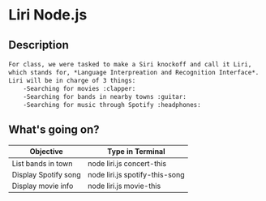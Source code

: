 # Liri Node.js

## Description
    For class, we were tasked to make a Siri knockoff and call it Liri, which stands for, *Language Interpreation and Recognition Interface*. Liri will be in charge of 3 things:
        -Searching for movies :clapper:
        -Searching for bands in nearby towns :guitar:
        -Searching for music through Spotify :headphones:

## What's going on?

Objective | Type in Terminal
------  | -------
List bands in town | node liri.js concert-this <band>
Display Spotify song | node liri.js spotify-this-song <song title>
Display movie info | node liri.js movie-this <title>
Display txt file   | node liri.js do-what-it-says

## Spotify
If everything worked as intended, you should see the following:
<<<<<<< HEAD
![spotify before](images/spotify-this-song.png)
=======
<img width="617" alt="spotify-this-song" src="https://user-images.githubusercontent.com/47930252/57977281-f8ac8300-79a9-11e9-9b1e-b80237545a63.png">

## Bands
<img width="570" alt="concert-this machine head" src="https://user-images.githubusercontent.com/47930252/57977291-301b2f80-79aa-11e9-94a2-1156c45c3437.png">

<img width="595" alt="concert-this after" src="https://user-images.githubusercontent.com/47930252/57977295-53de7580-79aa-11e9-90f1-27e832c6a170.png">

## Movies
<img width="690" alt="movie-this cast away" src="https://user-images.githubusercontent.com/47930252/57977298-76708e80-79aa-11e9-9a6b-22ec7945eeea.png">

<img width="701" alt="movie-this cast away-after" src="https://user-images.githubusercontent.com/47930252/57977300-85efd780-79aa-11e9-9a78-c5244312ebf4.png">

<img width="687" alt="movies-this dumb and dumber" src="https://user-images.githubusercontent.com/47930252/57977301-90aa6c80-79aa-11e9-806e-056095035807.png">

## Do it
This will display a txt.file that already has code inside. All we do is call it by using a function known as readFile
<img width="677" alt="do-this function" src="https://user-images.githubusercontent.com/47930252/57977351-ad936f80-79ab-11e9-8a3f-4433ac6c1d25.png">
Then we go and run it in the terminal
<img width="548" alt="do-what-it-says" src="https://user-images.githubusercontent.com/47930252/57977308-ad46a480-79aa-11e9-85b5-b050d5f09e0b.png">

## Bonus, king of
I attempted to log the data we get to this file, but was only able to sort of get 2 things 
<img width="476" alt="log pic" src="https://user-images.githubusercontent.com/47930252/57977339-470e5180-79ab-11e9-95b1-ceabd5bc7449.png">

# Tech Used :floppy_disk: :
    - Javascript
    - NodeJS
    - API





>>>>>>> 676bcbc7c7d19f92c3d5495618b015ea2d0a31ab

